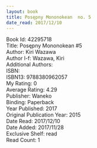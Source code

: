 ```yaml
---
layout: book
title: Posępny Mononokean  no. 5
date_read: 2017/12/10
---
```


Book Id: 42295718<br />
Title: Posępny Mononokean #5<br />
Author: Kiri Wazawa<br />
Author l-f: Wazawa, Kiri<br />
Additional Authors: <br />
ISBN: <br />
ISBN13: 9788380962057<br />
My Rating: 0<br />
Average Rating: 4.29<br />
Publisher: Waneko<br />
Binding: Paperback<br />
Year Published: 2017<br />
Original Publication Year: 2015<br />
Date Read: 2017/12/10<br />
Date Added: 2017/11/28<br />
Exclusive Shelf: read<br />
Read Count: 1<br />

